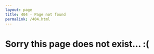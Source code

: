 ```yaml
---
layout: page
title: 404 - Page not found
permalink: /404.html
---
```


# Sorry this page does not exist... :(